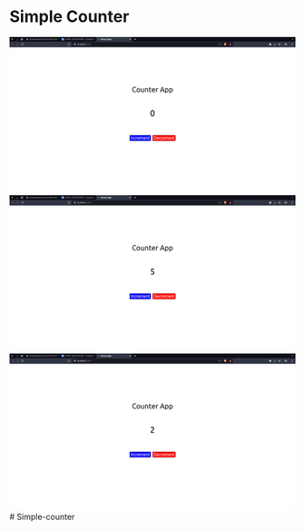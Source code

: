 # Simple Counter

![](Screenshot%20from%202023-06-04%2010-49-52.png)
![](Screenshot%20from%202023-06-04%2010-49-57.png)
![](Screenshot%20from%202023-06-04%2010-50-01.png)# Simple-counter
